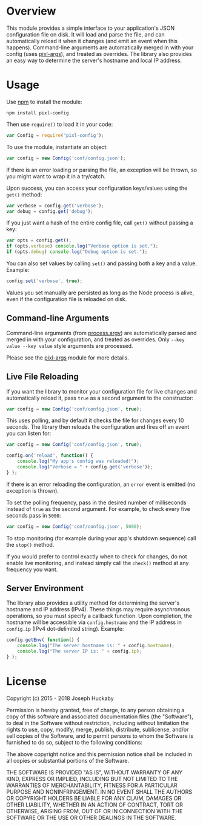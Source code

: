 # Overview

This module provides a simple interface to your application's JSON configuration file on disk.  It will load and parse the file, and can automatically reload it when it changes (and emit an event when this happens).  Command-line arguments are automatically merged in with your config (uses [pixl-args](https://www.npmjs.com/package/pixl-args)), and treated as overrides.  The library also provides an easy way to determine the server's hostname and local IP address.

# Usage

Use [npm](https://www.npmjs.com/) to install the module:

```
npm install pixl-config
```

Then use `require()` to load it in your code:

```javascript
var Config = require('pixl-config');
```

To use the module, instantiate an object:

```javascript
var config = new Config('conf/config.json');
```

If there is an error loading or parsing the file, an exception will be thrown, so you might want to wrap it in a try/catch.

Upon success, you can access your configuration keys/values using the `get()` method:

```javascript
var verbose = config.get('verbose');
var debug = config.get('debug');
```

If you just want a hash of the entire config file, call `get()` without passing a key:

```javascript
var opts = config.get();
if (opts.verbose) console.log("Verbose option is set.");
if (opts.debug) console.log("Debug option is set.");
```

You can also set values by calling `set()` and passing both a key and a value.  Example:

```javascript
config.set('verbose', true);
```

Values you set manually are persisted as long as the Node process is alive, even if the configuration file is reloaded on disk.

## Command-line Arguments

Command-line arguments (from [process.argv](http://nodejs.org/docs/latest/api/process.html#process_process_argv)) are automatically parsed and merged in with your configuration, and treated as overrides.  Only `--key value --key value` style arguments are processed.

Please see the [pixl-args](https://www.npmjs.com/package/pixl-args) module for more details.

## Live File Reloading

If you want the library to monitor your configuration file for live changes and automatically reload it, pass `true` as a second argument to the constructor:

```javascript
var config = new Config('conf/config.json', true);
```

This uses polling, and by default it checks the file for changes every 10 seconds.  The library then reloads the configuration and fires off an event you can listen for:

```javascript
var config = new Config('conf/config.json', true);

config.on('reload', function() {
	console.log("My app's config was reloaded!");
	console.log("Verbose = " + config.get('verbose'));
} );
```

If there is an error reloading the configuration, an `error` event is emitted (no exception is thrown).

To set the polling frequency, pass in the desired number of milliseconds instead of `true` as the second argument.  For example, to check every five seconds pass in `5000`:

```js
var config = new Config('conf/config.json', 5000);
```

To stop monitoring (for example during your app's shutdown sequence) call the `stop()` method.

If you would prefer to control exactly when to check for changes, do not enable live monitoring, and instead simply call the `check()` method at any frequency you want.

## Server Environment

The library also provides a utility method for determining the server's hostname and IP address (IPv4).  These things may require asynchronous operations, so you must specify a callback function.  Upon completion, the hostname will be accessible via `config.hostname` and the IP address in `config.ip` (IPv4 dot-delimited string).  Example:

```javascript
config.getEnv( function() {
	console.log("The server hostname is: " + config.hostname);
	console.log("The server IP is: " + config.ip);
} );
```

# License

Copyright (c) 2015 - 2018 Joseph Huckaby

Permission is hereby granted, free of charge, to any person obtaining a copy
of this software and associated documentation files (the "Software"), to deal
in the Software without restriction, including without limitation the rights
to use, copy, modify, merge, publish, distribute, sublicense, and/or sell
copies of the Software, and to permit persons to whom the Software is
furnished to do so, subject to the following conditions:

The above copyright notice and this permission notice shall be included in
all copies or substantial portions of the Software.

THE SOFTWARE IS PROVIDED "AS IS", WITHOUT WARRANTY OF ANY KIND, EXPRESS OR
IMPLIED, INCLUDING BUT NOT LIMITED TO THE WARRANTIES OF MERCHANTABILITY,
FITNESS FOR A PARTICULAR PURPOSE AND NONINFRINGEMENT. IN NO EVENT SHALL THE
AUTHORS OR COPYRIGHT HOLDERS BE LIABLE FOR ANY CLAIM, DAMAGES OR OTHER
LIABILITY, WHETHER IN AN ACTION OF CONTRACT, TORT OR OTHERWISE, ARISING FROM,
OUT OF OR IN CONNECTION WITH THE SOFTWARE OR THE USE OR OTHER DEALINGS IN
THE SOFTWARE.

